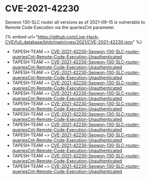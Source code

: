 # CVE-2021-42230

Seowon 130-SLC router all versions as of 2021-09-15 is vulnerable to Remote Code Execution via the queriesCnt parameter.

{% embed url="https://github.com/Live-Hack-CVE/full_database/blob/main/cves/2021/CVE-2021-42230.json" %}


* TAPESH-TEAM ~> [CVE-2021-42230-Seowon-130-SLC-router-queriesCnt-Remote-Code-Execution-Unauthenticated](https://www.alice-snow.ru/2021/database/cve-2021-42230/cve-2021-42230-seowon-130-slc-router-queriescnt-remote-code-execution-unauthenticated-tapesh-team)
* TAPESH-TEAM ~> [CVE-2021-42230-Seowon-130-SLC-router-queriesCnt-Remote-Code-Execution-Unauthenticated](https://www.alice-snow.ru/2021/database/cve-2021-42230/cve-2021-42230-seowon-130-slc-router-queriescnt-remote-code-execution-unauthenticated-tapesh-team)
* TAPESH-TEAM ~> [CVE-2021-42230-Seowon-130-SLC-router-queriesCnt-Remote-Code-Execution-Unauthenticated](https://www.alice-snow.ru/2021/database/cve-2021-42230/cve-2021-42230-seowon-130-slc-router-queriescnt-remote-code-execution-unauthenticated-tapesh-team)
* TAPESH-TEAM ~> [CVE-2021-42230-Seowon-130-SLC-router-queriesCnt-Remote-Code-Execution-Unauthenticated](https://www.alice-snow.ru/2021/database/cve-2021-42230/cve-2021-42230-seowon-130-slc-router-queriescnt-remote-code-execution-unauthenticated-tapesh-team)
* TAPESH-TEAM ~> [CVE-2021-42230-Seowon-130-SLC-router-queriesCnt-Remote-Code-Execution-Unauthenticated](https://www.alice-snow.ru/2021/database/cve-2021-42230/cve-2021-42230-seowon-130-slc-router-queriescnt-remote-code-execution-unauthenticated-tapesh-team)
* TAPESH-TEAM ~> [CVE-2021-42230-Seowon-130-SLC-router-queriesCnt-Remote-Code-Execution-Unauthenticated](https://www.alice-snow.ru/2021/database/cve-2021-42230/cve-2021-42230-seowon-130-slc-router-queriescnt-remote-code-execution-unauthenticated-tapesh-team)
* TAPESH-TEAM ~> [CVE-2021-42230-Seowon-130-SLC-router-queriesCnt-Remote-Code-Execution-Unauthenticated](https://www.alice-snow.ru/2021/database/cve-2021-42230/cve-2021-42230-seowon-130-slc-router-queriescnt-remote-code-execution-unauthenticated-tapesh-team)
* TAPESH-TEAM ~> [CVE-2021-42230-Seowon-130-SLC-router-queriesCnt-Remote-Code-Execution-Unauthenticated](https://www.alice-snow.ru/2021/database/cve-2021-42230/cve-2021-42230-seowon-130-slc-router-queriescnt-remote-code-execution-unauthenticated-tapesh-team)
* TAPESH-TEAM ~> [CVE-2021-42230-Seowon-130-SLC-router-queriesCnt-Remote-Code-Execution-Unauthenticated](https://www.alice-snow.ru/2021/database/cve-2021-42230/cve-2021-42230-seowon-130-slc-router-queriescnt-remote-code-execution-unauthenticated-tapesh-team)
* TAPESH-TEAM ~> [CVE-2021-42230-Seowon-130-SLC-router-queriesCnt-Remote-Code-Execution-Unauthenticated](https://www.alice-snow.ru/2021/database/cve-2021-42230/cve-2021-42230-seowon-130-slc-router-queriescnt-remote-code-execution-unauthenticated-tapesh-team)
* TAPESH-TEAM ~> [CVE-2021-42230-Seowon-130-SLC-router-queriesCnt-Remote-Code-Execution-Unauthenticated](https://www.alice-snow.ru/2021/database/cve-2021-42230/cve-2021-42230-seowon-130-slc-router-queriescnt-remote-code-execution-unauthenticated-tapesh-team)
* TAPESH-TEAM ~> [CVE-2021-42230-Seowon-130-SLC-router-queriesCnt-Remote-Code-Execution-Unauthenticated](https://www.alice-snow.ru/2021/database/cve-2021-42230/cve-2021-42230-seowon-130-slc-router-queriescnt-remote-code-execution-unauthenticated-tapesh-team)